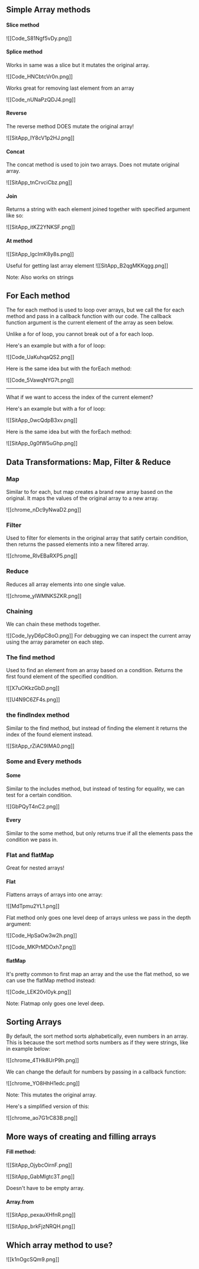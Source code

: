 ## Simple Array methods

#### Slice method
![[Code_S81Ngf5vDy.png]]

#### Splice method
Works in same was a slice but it mutates the original array.

![[Code_HNCbtcVr0n.png]]

Works great for removing last element from an array

![[Code_nUNaPzQDJ4.png]]

#### Reverse
The reverse method DOES mutate the original array!

![[SitApp_IY8cV1p2HJ.png]]

#### Concat
The concat method is used to join two arrays. Does not mutate original array.

![[SitApp_tnCrvciCbz.png]]

#### Join
Returns a string with each element joined together with specified argument like so:

![[SitApp_itKZ2YNKSF.png]]

#### At method
![[SitApp_lgcImK8y8s.png]]

Useful for getting last array element
![[SitApp_B2qgMKKqgg.png]]

Note: Also works on strings

## For Each method
The for each method is used to loop over arrays, but we call the for each method and pass in a callback function with our code. The callback function argument is the current element of the array as seen below.

Unlike a for of loop, you cannot break out of a for each loop.

Here's an example but with a for of loop:

![[Code_UaKuhqaQS2.png]]

Here is the same idea but with the forEach method:

![[Code_5VawqNYG7t.png]]

------------------

What if we want to access the index of the current element?

Here's an example but with a for of loop:

![[SitApp_0wcQdpB3xv.png]]

Here is the same idea but with the forEach method:

![[SitApp_0g0fW5uGhp.png]]

## Data Transformations: Map, Filter & Reduce
### Map
Similar to for each, but map creates a brand new array based on the original. It maps the values of the original array to a new array. 

![[chrome_nDc9yNwaD2.png]]

### Filter
Used to filter for elements in the original array that satify certain condition, then returns the passed elements into a new filtered array.

![[chrome_RlvEBaRXP5.png]]

### Reduce
Reduces all array elements into one single value.

![[chrome_ylWMNKSZKR.png]]

### Chaining
We can chain these methods together.

![[Code_lyyD6pC8oO.png]]
 For debugging we can inspect the current array using the array parameter on each step. 

### The find method
Used to find an element from an array based on a condition. Returns the first found element of the specified condition. 

![[X7uOKkzGbD.png]]

![[U4N9C6ZF4s.png]]

### the findIndex method
Similar to the find method, but instead of finding the element it returns the index of the found element instead.

![[SitApp_rZiAC9IMA0.png]]

### Some and Every methods

#### Some
Similar to the includes method, but instead of testing for equality, we can test for a certain condition.

![[GbPQyT4nC2.png]]

#### Every
Similar to the some method, but only returns true if all the elements pass the condition we pass in.

### Flat and flatMap

Great for nested arrays!

#### Flat

Flattens arrays of arrays into one array:

![[MdTpmu2YL1.png]]

Flat method only goes one level deep of arrays unless we pass in the depth argument:

![[Code_HpSaOw3w2h.png]]

![[Code_MKPrMDOxh7.png]]

#### flatMap
It's pretty common to first map an array and the use the flat method, so we can use the flatMap method instead:

![[Code_LEK20vI0yk.png]]

Note: Flatmap only goes one level deep.

## Sorting Arrays
By default, the sort method sorts alphabetically, even numbers in an array. This is because the sort method sorts numbers as if they were strings, like in example below:

![[chrome_4THk8UrP9h.png]]

We can change the default for numbers by passing in a callback function:

![[chrome_YO8HhH1edc.png]]

Note: This mutates the original array.

Here's a simplified version of this:

![[chrome_ao7G1rC83B.png]]

## More ways of creating and filling arrays
#### Fill method:

![[SitApp_OjybcOirnF.png]]

![[SitApp_GabMlgtc3T.png]]

Doesn't have to be empty array.

#### Array.from
![[SitApp_pexauXHfnR.png]]

![[SitApp_brkFjzNRQH.png]]

## Which array method to use? 

![[k1nOgcSQm9.png]]